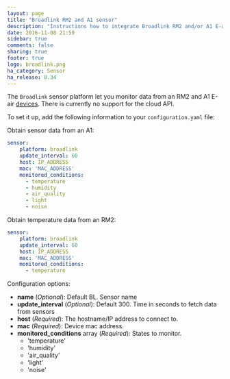 ```yaml
---
layout: page
title: "Broadlink RM2 and A1 sensor"
description: "Instructions how to integrate Broadlink RM2 and/or A1 E-air sensors within Home Assistant."
date: 2016-11-08 21:59
sidebar: true
comments: false
sharing: true
footer: true
logo: broadlink.png
ha_category: Sensor
ha_release: 0.34
---
```



The `Broadlink` sensor platform let you monitor data from an RM2 and A1 E-air [devices](http://www.ibroadlink.com/). 
There is currently no support for the cloud API.

To set it up, add the following information to your `configuration.yaml` file:

Obtain sensor data from an A1:
```yaml
sensor:
    platform: broadlink
    update_interval: 60
    host: IP_ADDRESS
    mac: 'MAC_ADDRESS'
    monitored_conditions:
      - temperature
      - humidity
      - air_quality
      - light
      - noise
```

Obtain temperature data from an RM2:
```yaml
sensor:
    platform: broadlink
    update_interval: 60
    host: IP_ADDRESS
    mac: 'MAC_ADDRESS'
    monitored_conditions:
      - temperature
```

Configuration options:
- **name** (*Optional*): Default BL. Sensor name
- **update_interval** (*Optional*): Default 300. Time in seconds to fetch data from sensors
- **host** (*Required*): The hostname/IP address to connect to.
- **mac** (*Required*):  Device mac address.
- **monitored_conditions** array (*Required*): States to monitor.
    - 'temperature'
    - 'humidity'
    - 'air_quality'
    - 'light'
    - 'noise'

